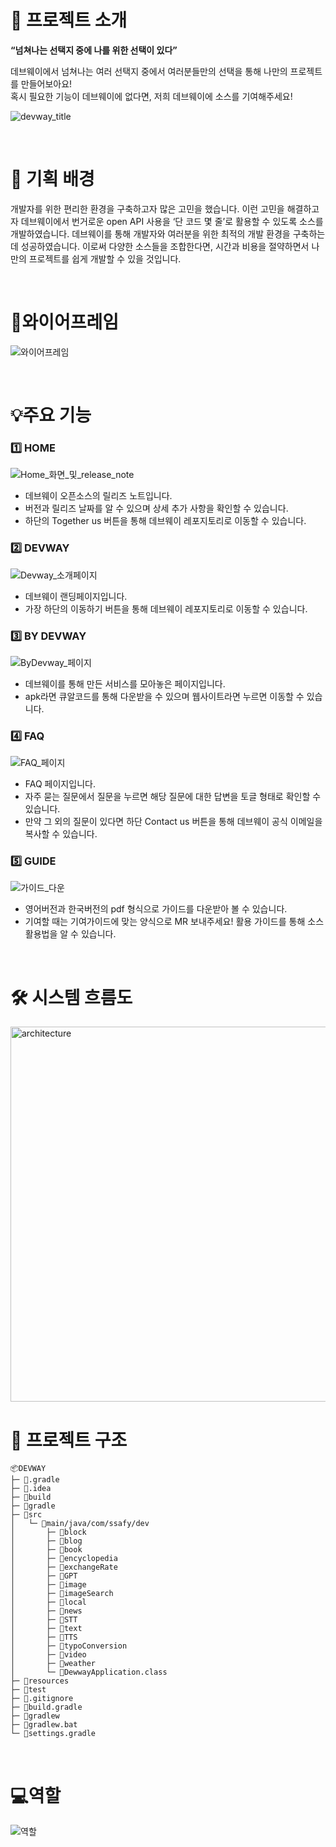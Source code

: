 # 🛫 프로젝트 소개

**“넘쳐나는 선택지 중에 나를 위한 선택이 있다”**

데브웨이에서 넘쳐나는 여러 선택지 중에서 여러분들만의 선택을 통해 나만의 프로젝트를 만들어보아요!
<br>
혹시 필요한 기능이 데브웨이에 없다면, 저희 데브웨이에 소스를 기여해주세요!
<br>

![devway_title](./assets/devway_title.png)

<br>

# 🌈 기획 배경

개발자를 위한 편리한 환경을 구축하고자 많은 고민을 했습니다. 이런 고민을 해결하고자 데브웨이에서 번거로운 open API 사용을 ‘단 코드 몇 줄’로 활용할 수 있도록 소스를 개발하였습니다. 데브웨이를 통해 개발자와 여러분을 위한 최적의 개발 환경을 구축하는 데 성공하였습니다. 이로써 다양한 소스들을 조합한다면, 시간과 비용을 절약하면서 나만의 프로젝트를 쉽게 개발할 수 있을 것입니다.

<br>

# 📜와이어프레임
![와이어프레임](./assets/와이어프레임.PNG)

<br>

# 💡주요 기능

### 1️⃣ HOME
![Home_화면_및_release_note](./assets/Home_화면_및_release_note.gif)
- 데브웨이 오픈소스의 릴리즈 노트입니다.
- 버전과 릴리즈 날짜를 알 수 있으며 상세 추가 사항을 확인할 수 있습니다.
- 하단의 Together us 버튼을 통해 데브웨이 레포지토리로 이동할 수 있습니다.

### 2️⃣ DEVWAY
![Devway_소개페이지](./assets/Devway_소개페이지.gif)
- 데브웨이 랜딩페이지입니다.
- 가장 하단의 이동하기 버튼을 통해 데브웨이 레포지토리로 이동할 수 있습니다.


### 3️⃣ BY DEVWAY
![ByDevway_페이지](./assets/ByDevway_페이지.gif)
- 데브웨이를 통해 만든 서비스를 모아놓은 페이지입니다.
- apk라면 큐알코드를 통해 다운받을 수 있으며 웹사이트라면 누르면 이동할 수 있습니다.

### 4️⃣ FAQ
![FAQ_페이지](./assets/FAQ_페이지.gif)
- FAQ 페이지입니다.
- 자주 묻는 질문에서 질문을 누르면 해당 질문에 대한 답변을 토글 형태로 확인할 수 있습니다.
- 만약 그 외의 질문이 있다면 하단 Contact us 버튼을 통해 데브웨이 공식 이메일을 복사할 수 있습니다.

### 5️⃣ GUIDE
![가이드_다운](./assets/가이드_다운.gif)
- 영어버전과 한국버전의 pdf 형식으로 가이드를 다운받아 볼 수 있습니다.
- 기여할 때는 기여가이드에 맞는 양식으로 MR 보내주세요! 활용 가이드를 통해 소스 활용법을 알 수 있습니다.

<br>

# 🛠 시스템 흐름도

<img src="./assets/Devway_System_Architecture.png" alt="architecture" height="600px">


# 📂 프로젝트 구조
```
📦DEVWAY
├─ 📂.gradle
├─ 📂.idea
├─ 📂build
├─ 📂gradle
├─ 📂src
│   └─ 📂main/java/com/ssafy/dev
│       ├─ 📂block
│       ├─ 📂blog
│       ├─ 📂book
│       ├─ 📂encyclopedia
│       ├─ 📂exchangeRate
│       ├─ 📂GPT
│       ├─ 📂image
│       ├─ 📂imageSearch
│       ├─ 📂local
│       ├─ 📂news
│       ├─ 📂STT
│       ├─ 📂text
│       ├─ 📂TTS
│       ├─ 📂typoConversion
│       ├─ 📂video
│       ├─ 📂weather
│       └─ 📜DewwayApplication.class
├─ 📂resources
├─ 📂test
├─ 📜.gitignore
├─ 📜build.gradle
├─ 📜gradlew
├─ 📜gradlew.bat
└─ 📜settings.gradle
```

<br>

# 💻역할
![역할](./assets/역할.PNG)
